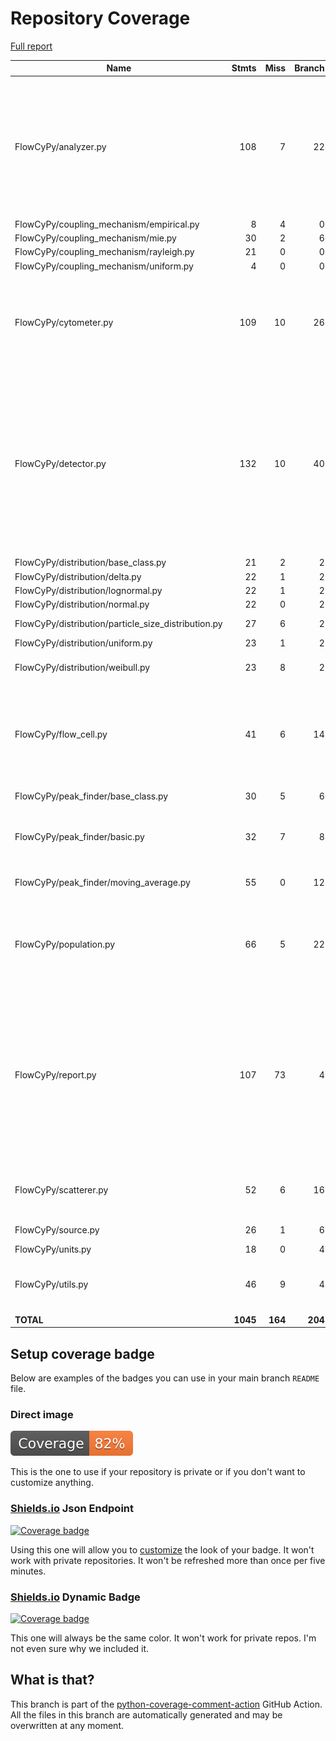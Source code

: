 # Repository Coverage

[Full report](https://htmlpreview.github.io/?https://github.com/MartinPdeS/FlowCyPy/blob/python-coverage-comment-action-data/htmlcov/index.html)

| Name                                                  |    Stmts |     Miss |   Branch |   BrPart |   Cover |   Missing |
|------------------------------------------------------ | -------: | -------: | -------: | -------: | ------: | --------: |
| FlowCyPy/analyzer.py                                  |      108 |        7 |       22 |        6 |     90% |159-160, 222, 244-245, 268->259, 319->327, 327->293, 340-346 |
| FlowCyPy/coupling\_mechanism/empirical.py             |        8 |        4 |        0 |        0 |     50% |     37-46 |
| FlowCyPy/coupling\_mechanism/mie.py                   |       30 |        2 |        6 |        2 |     89% |    31, 78 |
| FlowCyPy/coupling\_mechanism/rayleigh.py              |       21 |        0 |        0 |        0 |    100% |           |
| FlowCyPy/coupling\_mechanism/uniform.py               |        4 |        0 |        0 |        0 |    100% |           |
| FlowCyPy/cytometer.py                                 |      109 |       10 |       26 |        4 |     88% |51->exit, 139-140, 181, 186-189, 248-254 |
| FlowCyPy/detector.py                                  |      132 |       10 |       40 |       12 |     85% |81->80, 93->92, 111, 115->114, 133, 137->136, 153, 157->156, 175, 183, 189-191, 320, 453 |
| FlowCyPy/distribution/base\_class.py                  |       21 |        2 |        2 |        0 |     91% |    26, 30 |
| FlowCyPy/distribution/delta.py                        |       22 |        1 |        2 |        0 |     96% |        86 |
| FlowCyPy/distribution/lognormal.py                    |       22 |        1 |        2 |        0 |     96% |        94 |
| FlowCyPy/distribution/normal.py                       |       22 |        0 |        2 |        0 |    100% |           |
| FlowCyPy/distribution/particle\_size\_distribution.py |       27 |        6 |        2 |        0 |     79% |90-97, 100 |
| FlowCyPy/distribution/uniform.py                      |       23 |        1 |        2 |        0 |     96% |        98 |
| FlowCyPy/distribution/weibull.py                      |       23 |        8 |        2 |        0 |     68% |38, 54-56, 75-80 |
| FlowCyPy/flow\_cell.py                                |       41 |        6 |       14 |        6 |     78% |41->40, 59, 63->62, 81, 85->84, 103, 133-134, 137 |
| FlowCyPy/peak\_finder/base\_class.py                  |       30 |        5 |        6 |        1 |     83% | 38-46, 88 |
| FlowCyPy/peak\_finder/basic.py                        |       32 |        7 |        8 |        2 |     72% |81->exit, 86->85, 100-119 |
| FlowCyPy/peak\_finder/moving\_average.py              |       55 |        0 |       12 |        2 |     97% |91->94, 137->136 |
| FlowCyPy/population.py                                |       66 |        5 |       22 |        8 |     85% |57->56, 71, 75->74, 89, 93->92, 107, 115, 199 |
| FlowCyPy/report.py                                    |      107 |       73 |        4 |        0 |     32% |13, 45-49, 53-58, 62-64, 68-76, 80-93, 97-133, 137-154, 158-162, 166, 179-190, 196-244 |
| FlowCyPy/scatterer.py                                 |       52 |        6 |       16 |        3 |     87% |99-103, 106->71, 151 |
| FlowCyPy/source.py                                    |       26 |        1 |        6 |        2 |     91% |42->41, 60 |
| FlowCyPy/units.py                                     |       18 |        0 |        4 |        0 |    100% |           |
| FlowCyPy/utils.py                                     |       46 |        9 |        4 |        1 |     80% |25, 30, 79-84, 88-89, 110, 119 |
|                                             **TOTAL** | **1045** |  **164** |  **204** |   **49** | **82%** |           |


## Setup coverage badge

Below are examples of the badges you can use in your main branch `README` file.

### Direct image

[![Coverage badge](https://raw.githubusercontent.com/MartinPdeS/FlowCyPy/python-coverage-comment-action-data/badge.svg)](https://htmlpreview.github.io/?https://github.com/MartinPdeS/FlowCyPy/blob/python-coverage-comment-action-data/htmlcov/index.html)

This is the one to use if your repository is private or if you don't want to customize anything.

### [Shields.io](https://shields.io) Json Endpoint

[![Coverage badge](https://img.shields.io/endpoint?url=https://raw.githubusercontent.com/MartinPdeS/FlowCyPy/python-coverage-comment-action-data/endpoint.json)](https://htmlpreview.github.io/?https://github.com/MartinPdeS/FlowCyPy/blob/python-coverage-comment-action-data/htmlcov/index.html)

Using this one will allow you to [customize](https://shields.io/endpoint) the look of your badge.
It won't work with private repositories. It won't be refreshed more than once per five minutes.

### [Shields.io](https://shields.io) Dynamic Badge

[![Coverage badge](https://img.shields.io/badge/dynamic/json?color=brightgreen&label=coverage&query=%24.message&url=https%3A%2F%2Fraw.githubusercontent.com%2FMartinPdeS%2FFlowCyPy%2Fpython-coverage-comment-action-data%2Fendpoint.json)](https://htmlpreview.github.io/?https://github.com/MartinPdeS/FlowCyPy/blob/python-coverage-comment-action-data/htmlcov/index.html)

This one will always be the same color. It won't work for private repos. I'm not even sure why we included it.

## What is that?

This branch is part of the
[python-coverage-comment-action](https://github.com/marketplace/actions/python-coverage-comment)
GitHub Action. All the files in this branch are automatically generated and may be
overwritten at any moment.